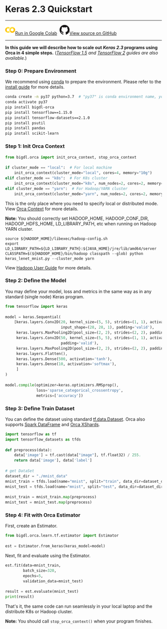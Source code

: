 # Keras 2.3 Quickstart

---

![](../../../../image/colab_logo_32px.png)[Run in Google Colab](https://colab.research.google.com/github/intel-analytics/BigDL/blob/branch-2.0/python/orca/colab-notebook/quickstart/keras_lenet_mnist.ipynb) &nbsp;![](../../../../image/GitHub-Mark-32px.png)[View source on GitHub](https://github.com/intel-analytics/BigDL/blob/branch-2.0/python/orca/colab-notebook/quickstart/keras_lenet_mnist.ipynb)

---

**In this guide we will describe how to scale out _Keras 2.3_ programs using Orca in 4 simple steps.** (_[TensorFlow 1.5](./orca-tf-quickstart.md) and [TensorFlow 2](./orca-tf2keras-quickstart.md) guides are also available._)


### **Step 0: Prepare Environment**

We recommend using [conda](https://docs.conda.io/projects/conda/en/latest/user-guide/install/) to prepare the environment. Please refer to the [install guide](../../UserGuide/python.md) for more details.

```bash
conda create -n py37 python=3.7  # "py37" is conda environment name, you can use any name you like.
conda activate py37
pip install bigdl-orca
pip install tensorflow==1.15.0
pip install tensorflow-datasets==2.1.0
pip install psutil
pip install pandas
pip install scikit-learn
```

### **Step 1: Init Orca Context**
```python
from bigdl.orca import init_orca_context, stop_orca_context

if cluster_mode == "local":  # For local machine
    init_orca_context(cluster_mode="local", cores=4, memory="10g")
elif cluster_mode == "k8s":  # For K8s cluster
    init_orca_context(cluster_mode="k8s", num_nodes=2, cores=2, memory="10g", driver_memory="10g", driver_cores=1)
elif cluster_mode == "yarn":  # For Hadoop/YARN cluster
    init_orca_context(cluster_mode="yarn", num_nodes=2, cores=2, memory="10g", driver_memory="10g", driver_cores=1)
```

This is the only place where you need to specify local or distributed mode. View [Orca Context](./../Overview/orca-context.md) for more details.

**Note:** You should correctly set HADOOP_HOME, HADOOP_CONF_DIR, HADOOP_HDFS_HOME, LD_LIBRARY_PATH, etc when running on Hadoop YARN cluster.
```
source ${HADOOP_HOME}/libexec/hadoop-config.sh
export LD_LIBRARY_PATH=${LD_LIBRARY_PATH}:${JAVA_HOME}/jre/lib/amd64/server
CLASSPATH=$(${HADOOP_HOME}/bin/hadoop classpath --glob) python keras_lenet_mnist.py --cluster_mode yarn
```
View [Hadoop User Guide](./../../UserGuide/hadoop.md) for more details.

### **Step 2: Define the Model**

You may define your model, loss and metrics in the same way as in any standard (single node) Keras program.

```python
from tensorflow import keras

model = keras.Sequential(
    [keras.layers.Conv2D(20, kernel_size=(5, 5), strides=(1, 1), activation='tanh',
                         input_shape=(28, 28, 1), padding='valid'),
     keras.layers.MaxPooling2D(pool_size=(2, 2), strides=(2, 2), padding='valid'),
     keras.layers.Conv2D(50, kernel_size=(5, 5), strides=(1, 1), activation='tanh',
                         padding='valid'),
     keras.layers.MaxPooling2D(pool_size=(2, 2), strides=(2, 2), padding='valid'),
     keras.layers.Flatten(),
     keras.layers.Dense(500, activation='tanh'),
     keras.layers.Dense(10, activation='softmax'),
     ]
)

model.compile(optimizer=keras.optimizers.RMSprop(),
              loss='sparse_categorical_crossentropy',
              metrics=['accuracy'])
```
### **Step 3: Define Train Dataset**

You can define the dataset using standard [tf.data.Dataset](https://www.tensorflow.org/api_docs/python/tf/data/Dataset). Orca also supports [Spark DataFrame](https://spark.apache.org/docs/latest/sql-programming-guide.html) and [Orca XShards](../Overview/data-parallel-processing.md).

```python
import tensorflow as tf
import tensorflow_datasets as tfds

def preprocess(data):
    data['image'] = tf.cast(data["image"], tf.float32) / 255.
    return data['image'], data['label']

# get DataSet
dataset_dir = "./mnist_data"
mnist_train = tfds.load(name="mnist", split="train", data_dir=dataset_dir)
mnist_test = tfds.load(name="mnist", split="test", data_dir=dataset_dir)

mnist_train = mnist_train.map(preprocess)
mnist_test = mnist_test.map(preprocess)
```

### **Step 4: Fit with Orca Estimator**

First, create an Estimator.

```python
from bigdl.orca.learn.tf.estimator import Estimator

est = Estimator.from_keras(keras_model=model)
```

Next, fit and evaluate using the Estimator.
```python
est.fit(data=mnist_train,
        batch_size=320,
        epochs=5,
        validation_data=mnist_test)

result = est.evaluate(mnist_test)
print(result)
```

That's it, the same code can run seamlessly in your local laptop and the distribute K8s or Hadoop cluster.

**Note:** You should call `stop_orca_context()` when your program finishes.
